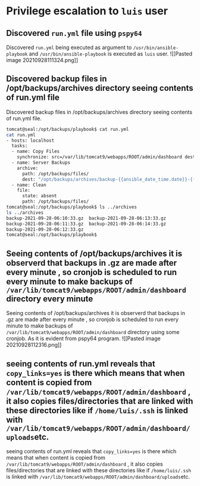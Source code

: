 # Privilege escalation to `luis` user
## Discovered `run.yml` file using `pspy64`
Discovered `run.yml` being executed as argument to `/usr/bin/ansible-playbook` and `/usr/bin/ansible-playbook` is executed as `luis` user. 
![[Pasted image 20210928111324.png]]
## Discovered backup files in /opt/backups/archives directory seeing contents of run.yml file
Discovered backup files in /opt/backups/archives directory seeing contents of run.yml file.
```bash
tomcat@seal:/opt/backups/playbook$ cat run.yml
cat run.yml
- hosts: localhost
  tasks:
  - name: Copy Files
    synchronize: src=/var/lib/tomcat9/webapps/ROOT/admin/dashboard dest=/opt/backups/files copy_links=yes
  - name: Server Backups
    archive:
      path: /opt/backups/files/
      dest: "/opt/backups/archives/backup-{{ansible_date_time.date}}-{{ansible_date_time.time}}.gz"
  - name: Clean
    file:
      state: absent
      path: /opt/backups/files/
tomcat@seal:/opt/backups/playbook$ ls ../archives
ls ../archives
backup-2021-09-28-06:10:33.gz  backup-2021-09-28-06:13:33.gz
backup-2021-09-28-06:11:33.gz  backup-2021-09-28-06:14:33.gz
backup-2021-09-28-06:12:33.gz
tomcat@seal:/opt/backups/playbook$
```
## Seeing contents of /opt/backups/archives it is observerd that backups in .gz are made after every minute , so cronjob is scheduled to run every minute to make backups of `/var/lib/tomcat9/webapps/ROOT/admin/dashboard` directory every minute
Seeing contents of /opt/backups/archives it is observerd that backups in .gz are made after every minute , so cronjob is scheduled to run every minute to make backups of `/var/lib/tomcat9/webapps/ROOT/admin/dashboard` directory using some cronjob.
As it is evident from pspy64 program.
![[Pasted image 20210928112316.png]]
## seeing contents of run.yml reveals that `copy_links=yes` is there which means that when content is copied from `/var/lib/tomcat9/webapps/ROOT/admin/dashboard` , it also copies files/directories  that are linked with these directories like if `/home/luis/.ssh` is linked with  `/var/lib/tomcat9/webapps/ROOT/admin/dashboard/uploads`etc.
seeing contents of run.yml reveals that `copy_links=yes` is there which means that when content is copied from `/var/lib/tomcat9/webapps/ROOT/admin/dashboard` , it also copies files/directories  that are linked with these directories like if `/home/luis/.ssh` is linked with  `/var/lib/tomcat9/webapps/ROOT/admin/dashboard/uploads`etc.





